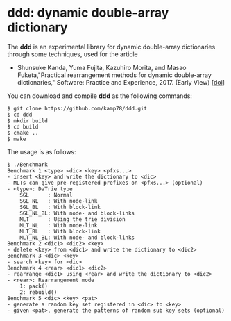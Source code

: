 # ddd: dynamic double-array dictionary

The __ddd__ is an experimental library for dynamic double-array dictionaries through some techniques, used for the article

* Shunsuke Kanda, Yuma Fujita, Kazuhiro Morita, and Masao Fuketa,"Practical rearrangement methods for dynamic double-array dictionaries," Software: Practice and Experience, 2017. (Early View) [[doi](http://dx.doi.org/10.1002/spe.2516)]

You can download and compile __ddd__ as the following commands:

```
$ git clone https://github.com/kamp78/ddd.git
$ cd ddd
$ mkdir build
$ cd build
$ cmake ..
$ make
```

The usage is as follows:


```
$ ./Benchmark
Benchmark 1 <type> <dic> <key> <pfxs...>
- insert <key> and write the dictionary to <dic>
- MLTs can give pre-registered prefixes on <pfxs...> (optional)
- <type>: DaTrie type
    SGL      : Normal
    SGL_NL   : With node-link
    SGL_BL   : With block-link
    SGL_NL_BL: With node- and block-links
    MLT      : Using the trie division
    MLT_NL   : With node-link
    MLT_BL   : With block-link
    MLT_NL_BL: With node- and block-links
Benchmark 2 <dic1> <dic2> <key>
- delete <key> from <dic1> and write the dictionary to <dic2>
Benchmark 3 <dic> <key>
- search <key> for <dic>
Benchmark 4 <rear> <dic1> <dic2>
- rearrange <dic1> using <rear> and write the dictionary to <dic2>
- <rear>: Rearrangement mode
    1: pack()
    2: rebuild()
Benchmark 5 <dic> <key> <pat>
- generate a random key set registered in <dic> to <key>
- given <pat>, generate the patterns of random sub key sets (optional)
```
